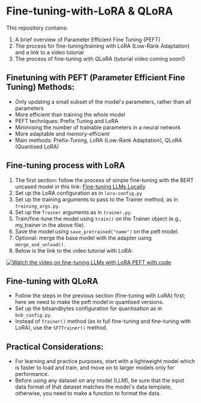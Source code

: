 # Fine-tuning-with-LoRA & QLoRA

This repository contains:
1. A brief overview of Parameter Efficient Fine Tuning (PEFT)
2. The process for fine-tuning/training with LoRA (Low-Rank Adaptation) and a link to a video tutorial
3. The process of fine-tuning with QLoRA (tutorial video coming soon!)

## Finetuning with PEFT (Parameter Efficient Fine Tuning) Methods:

- Only updating a small subset of the model's parameters, rather than all parameters
- More efficient than training the whole model
- PEFT techniques: Prefix Tuning and LoRA
- Minimising the number of trainable parameters in a neural network
- More adaptable and memory-efficient
- Main methods: Prefix-Tuning, LoRA (Low-Rank Adaptation), QLoRA (Quantised LoRA)

## Fine-tuning process with LoRA

1. The first section: follow the process of simple fine-tuning with the BERT uncased model in this link: [Fine-tuning LLMs Locally](https://github.com/Maryam-Nasseri/Fine-tuning-LLMs-Locally)
2. Set up the LoRA configuration as in `lora-config.py`
3. Set up the training arguments to pass to the Trainer method, as in `training_args.py`.
4. Set up the `Trainer` arguments as in `trainer.py`.
5. Train/fine-tune the model using `train()` on the Trainer object (e.g., my_trainer in the above file).
6. Save the model using `save_pretrained("name")` on the peft model.
7. Optional: merge the base model with the adapter using `merge_and_unload()`.
8. Below is the link to the video tutorial with LoRA:

[![Watch the video on fine-tuning LLMs with LoRA PEFT with code](https://img.youtube.com/vi/aj1V9_5nAfo/maxresdefault.jpg)](https://youtu.be/aj1V9_5nAfo) 

## Fine-tuning with QLoRA

- Follow the steps in the previous section (fine-tuning with LoRA) first; here we need to make the peft model in quantised versions. 
- Set up the bitsandbytes configuration for quantisation as in `bnb_config.py`.
- Instead of `Trainer()` method (as in full fine-tuning and fine-tuning with LoRA), use the `SFTTrainer()` method.


## Practical Considerations:
- For learning and practice purposes, start with a lightweight model which is faster to load and train, and move on to larger models only for performance.
- Before using any dataset on any model (LLM), be sure that the input data format of that dataset matches the model's data template; otherwise, you need to make a function to format the data.
